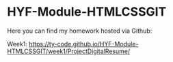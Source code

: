 # HYF-Module-HTMLCSSGIT

Here you can find my homework hosted via Github:

Week1:  https://ty-code.github.io/HYF-Module-HTMLCSSGIT/week1/ProjectDigitalResume/
